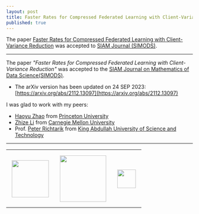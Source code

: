 ```yaml
---
layout: post
title: Faster Rates for Compressed Federated Learning with Client-Variance Reduction.
published: true
---
```


The paper [Faster Rates for Compressed Federated Learning with Client-Variance Reduction](https://arxiv.org/abs/2112.13097) was accepted to [SIAM Journal (SIMODS)](https://www.siam.org/publications/journals/siam-journal-on-mathematics-of-data-science-simods).

---

The paper *"Faster Rates for Compressed Federated Learning with Client-Variance Reduction"* was accepted to the [SIAM Journal on Mathematics of Data Science(SIMODS)](https://www.siam.org/publications/journals/siam-journal-on-mathematics-of-data-science-simods).

* The arXiv version has been updated on 24 SEP 2023: [https://arxiv.org/abs/2112.13097](https://arxiv.org/abs/2112.13097)

I was glad to work with my peers:
* [Haoyu Zhao](https://hyzhao.me/) from [Princeton University](https://www.princeton.edu/)
* [Zhize Li](https://zhizeli.github.io/) from [Carnegie Mellon University](https://www.cmu.edu/)
* Prof. [Peter Richtarik](https://richtarik.org/) from [King Abdullah University of Science and Technology](https://cemse.kaust.edu.sa/)

---

<table style="text-align:center;">
<tr>
<td style="padding:15px;text-align:center;vertical-align:middle;"> <img height="100px" src="https://burlachenkok.github.io/materials/princeton-university-logo.svg"/> </td>
<td style="padding:15px;text-align:center;vertical-align:middle;"> <img height="125px" src="https://burlachenkok.github.io/materials/KAUST-logo.svg"/> </td> 
<td style="padding:15px;text-align:center;vertical-align:middle;"> <img height="50px" src="https://burlachenkok.github.io/materials/cmu-logo.svg"/> </td>
</tr>
</table>
